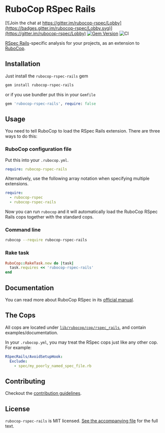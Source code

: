 # RuboCop RSpec Rails

[![Join the chat at https://gitter.im/rubocop-rspec/Lobby](https://badges.gitter.im/rubocop-rspec/Lobby.svg)](https://gitter.im/rubocop-rspec/Lobby)
[![Gem Version](https://badge.fury.io/rb/rubocop-rspec-rails.svg)](https://rubygems.org/gems/rubocop-rspec-rails)
![CI](https://github.com/rubocop/rubocop-rspec-rails/workflows/CI/badge.svg)

[RSpec Rails](https://rspec.info/)-specific analysis for your projects, as an extension to
[RuboCop](https://github.com/rubocop/rubocop).

## Installation

Just install the `rubocop-rspec-rails` gem

```bash
gem install rubocop-rspec-rails
```

or if you use bundler put this in your `Gemfile`

```ruby
gem 'rubocop-rspec-rails', require: false
```

## Usage

You need to tell RuboCop to load the RSpec Rails extension. There are three
ways to do this:

### RuboCop configuration file

Put this into your `.rubocop.yml`.

```yaml
require: rubocop-rspec-rails
```

Alternatively, use the following array notation when specifying multiple extensions.

```yaml
require:
  - rubocop-rspec
  - rubocop-rspec-rails
```

Now you can run `rubocop` and it will automatically load the RuboCop RSpec Rails
cops together with the standard cops.

### Command line

```bash
rubocop --require rubocop-rspec-rails
```

### Rake task

```ruby
RuboCop::RakeTask.new do |task|
  task.requires << 'rubocop-rspec-rails'
end
```

## Documentation

You can read more about RuboCop RSpec in its [official manual](https://docs.rubocop.org/rubocop-rspec-rails).

## The Cops

All cops are located under
[`lib/rubocop/cop/rspec_rails`](lib/rubocop/cop/rspec_rails), and contain
examples/documentation.

In your `.rubocop.yml`, you may treat the RSpec cops just like any other
cop. For example:

```yaml
RSpecRails/AvoidSetupHook:
  Exclude:
    - spec/my_poorly_named_spec_file.rb
```

## Contributing

Checkout the [contribution guidelines](.github/CONTRIBUTING.md).

## License

`rubocop-rspec-rails` is MIT licensed. [See the accompanying file](MIT-LICENSE.md) for
the full text.
